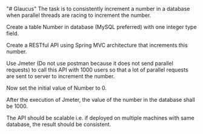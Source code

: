 "# Glaucus" 
The task is to consistently increment a number in a database when parallel threads are racing to increment the number.

Create a table Number in database (MySQL preferred) with one integer type field.

Create a RESTful API using Spring MVC architecture that increments this number.

Use Jmeter (Do not use postman because it does not send parallel requests) to call this API with 1000 users so that a lot of parallel requests are sent to server to increment the number.

Now set the initial value of Number to 0.

After the execution of Jmeter, the value of the number in the database shall be 1000.

The API should be scalable i.e. if deployed on multiple machines with same database, the result should be consistent.
